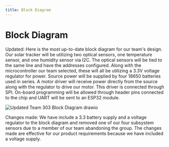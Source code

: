 ```yaml
---
title: Block Diagram
---
```


# Block Diagram

Updated:
Here is the most up-to-date block diagram for our team's design. Our solar tracker will be utilizing two optical sensors, one temperature sensor, and one humidity sensor via I2C. The optical sensors will be tied to the same line and have the addresses configured. Along with the microcontroller our team selected, these will all be utilizing a 3.3V voltage regulator for power. Source power will be supplied by four 18650 batteries used in series. A motor driver will receive power directly from the source along with the regulator to drive our motor. This driver is connected through SPI. On-board programming will be allowed through header pins connected to the chip and UART will be sent to an ESP32 module.

![Updated Team 303 Block Diagram drawio](https://github.com/user-attachments/assets/b3f7bb9c-3a30-4fd7-b8af-a138270a67f6)

Changes made:
We have include a 3.3 battery supply and a voltage regulator to the block diagram and removed one of our four subsystem sensors due to a member of our team abandoning the group. The changes made are effective for our product requirements because we have included a voltage supply.

